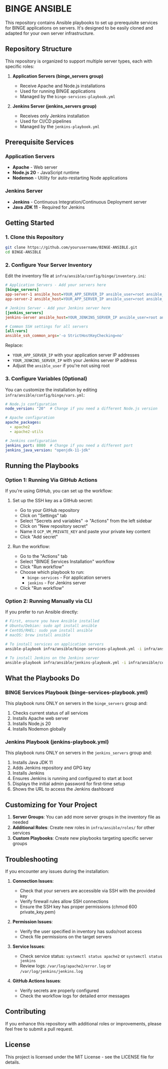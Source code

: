 # BINGE ANSIBLE

This repository contains Ansible playbooks to set up prerequisite services for BINGE applications on servers. It's designed to be easily cloned and adapted for your own server infrastructure.

## Repository Structure

This repository is organized to support multiple server types, each with specific roles:

1. **Application Servers (binge_servers group)**
   - Receive Apache and Node.js installations
   - Used for running BINGE applications
   - Managed by the `binge-services-playbook.yml`

2. **Jenkins Server (jenkins_servers group)**
   - Receives only Jenkins installation
   - Used for CI/CD pipelines
   - Managed by the `jenkins-playbook.yml`

## Prerequisite Services

### Application Servers
- **Apache** - Web server
- **Node.js 20** - JavaScript runtime
- **Nodemon** - Utility for auto-restarting Node applications

### Jenkins Server
- **Jenkins** - Continuous Integration/Continuous Deployment server
- **Java JDK 11** - Required for Jenkins

## Getting Started

### 1. Clone this Repository

```bash
git clone https://github.com/yourusername/BINGE-ANSIBLE.git
cd BINGE-ANSIBLE
```

### 2. Configure Your Server Inventory

Edit the inventory file at `infra/ansible/config/binge/inventory.ini`:

```ini
# Application Servers - Add your servers here
[binge_servers]
app-server-1 ansible_host=YOUR_APP_SERVER_IP ansible_user=root ansible_ssh_private_key_file=private_key.pem
app-server-2 ansible_host=YOUR_APP_SERVER_IP ansible_user=root ansible_ssh_private_key_file=private_key.pem

# Jenkins Server - Add your Jenkins server here
[jenkins_servers]
jenkins-server ansible_host=YOUR_JENKINS_SERVER_IP ansible_user=root ansible_ssh_private_key_file=private_key.pem

# Common SSH settings for all servers
[all:vars]
ansible_ssh_common_args='-o StrictHostKeyChecking=no'
```

Replace:
- `YOUR_APP_SERVER_IP` with your application server IP addresses
- `YOUR_JENKINS_SERVER_IP` with your Jenkins server IP address
- Adjust the `ansible_user` if you're not using root

### 3. Configure Variables (Optional)

You can customize the installation by editing `infra/ansible/config/binge/vars.yml`:

```yaml
# Node.js configuration
node_version: "20"  # Change if you need a different Node.js version

# Apache configuration
apache_packages:
  - apache2
  - apache2-utils

# Jenkins configuration
jenkins_port: 8080  # Change if you need a different port
jenkins_java_version: "openjdk-11-jdk"
```

## Running the Playbooks

### Option 1: Running Via GitHub Actions

If you're using GitHub, you can set up the workflow:

1. Set up the SSH key as a GitHub secret:
   - Go to your GitHub repository
   - Click on "Settings" tab
   - Select "Secrets and variables" → "Actions" from the left sidebar
   - Click on "New repository secret"
   - Name it `GCP_VM_PRIVATE_KEY` and paste your private key content
   - Click "Add secret"

2. Run the workflow:
   - Go to the "Actions" tab
   - Select "BINGE Services Installation" workflow
   - Click "Run workflow"
   - Choose which playbook to run:
     - `binge-services` - For application servers
     - `jenkins` - For Jenkins server
   - Click "Run workflow"

### Option 2: Running Manually via CLI

If you prefer to run Ansible directly:

```bash
# First, ensure you have Ansible installed
# Ubuntu/Debian: sudo apt install ansible
# CentOS/RHEL: sudo yum install ansible
# macOS: brew install ansible

# To install services on application servers
ansible-playbook infra/ansible/binge-services-playbook.yml -i infra/ansible/config/binge/inventory.ini -e "env=binge"

# To install Jenkins on the Jenkins server
ansible-playbook infra/ansible/jenkins-playbook.yml -i infra/ansible/config/binge/inventory.ini -e "env=binge"
```

## What the Playbooks Do

### BINGE Services Playbook (binge-services-playbook.yml)

This playbook runs ONLY on servers in the `binge_servers` group and:
1. Checks current status of all services
2. Installs Apache web server
3. Installs Node.js 20
4. Installs Nodemon globally

### Jenkins Playbook (jenkins-playbook.yml)

This playbook runs ONLY on servers in the `jenkins_servers` group and:
1. Installs Java JDK 11
2. Adds Jenkins repository and GPG key
3. Installs Jenkins
4. Ensures Jenkins is running and configured to start at boot
5. Displays the initial admin password for first-time setup
6. Shows the URL to access the Jenkins dashboard

## Customizing for Your Project

1. **Server Groups**: You can add more server groups in the inventory file as needed
2. **Additional Roles**: Create new roles in `infra/ansible/roles/` for other services
3. **Custom Playbooks**: Create new playbooks targeting specific server groups

## Troubleshooting

If you encounter any issues during the installation:

1. **Connection Issues**:
   - Check that your servers are accessible via SSH with the provided key
   - Verify firewall rules allow SSH connections
   - Ensure the SSH key has proper permissions (chmod 600 private_key.pem)

2. **Permission Issues**:
   - Verify the user specified in inventory has sudo/root access
   - Check file permissions on the target servers

3. **Service Issues**:
   - Check service status: `systemctl status apache2` or `systemctl status jenkins`
   - Review logs: `/var/log/apache2/error.log` or `/var/log/jenkins/jenkins.log`

4. **GitHub Actions Issues**:
   - Verify secrets are properly configured
   - Check the workflow logs for detailed error messages

## Contributing

If you enhance this repository with additional roles or improvements, please feel free to submit a pull request.

## License

This project is licensed under the MIT License - see the LICENSE file for details.
